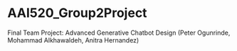 # AAI520_Group2Project
Final Team Project: Advanced Generative Chatbot Design (Peter Ogunrinde, Mohammad Alkhawaldeh, Anitra Hernandez)
